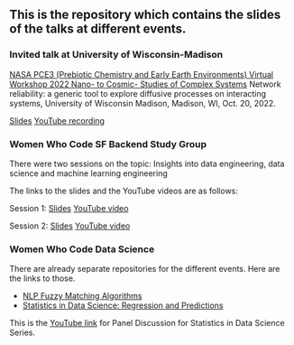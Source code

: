 ## This is the repository which contains the slides of the talks at different events.

### Invited talk at University of Wisconsin-Madison

[NASA PCE3 (Prebiotic Chemistry and Early Earth Environments) Virtual Workshop 2022 Nano- to Cosmic- Studies of Complex Systems](http://prebioticchem.info/workshops/workshop2.html) Network reliability: a generic tool to explore diffusive processes on interacting systems, University of Wisconsin Madison, Madison, WI, Oct. 20, 2022.

[Slides](https://github.com/madhurima-nath/presentations/blob/main/invitedtalk/oct20_slides.pdf)
[YouTube recording](https://www.youtube.com/watch?v=WOJ9B7eVxRU&list=PLvogKQh-bBnWI8ZqlwCKhPp8nCNdGGctN&index=3&t=6150s)


### Women Who Code SF Backend Study Group
There were two sessions on the topic: Insights into data engineering, data science and machine learning engineering

The links to the slides and the YouTube videos are as follows:

Session 1: [Slides](https://github.com/mnathvt/presentations/blob/main/wwcode/WWCode%20-%20Backend%20Study%20Group%207-15-2021.pdf) 
[YouTube video](https://www.youtube.com/watch?v=CtIw85_wVk8) 

Session 2: [Slides](https://github.com/mnathvt/presentations/blob/main/wwcode/WWCode%20-%20Backend%20Study%20Group%207-29-2021.pdf) 
[YouTube video](https://www.youtube.com/watch?v=rlcSTPSm3lE)


### Women Who Code Data Science

There are already separate repositories for the different events.
Here are the links to those.
- [NLP Fuzzy Matching Algorithms](https://github.com/mnathvt/nlp_fuzzy_match_algorithms)
- [Statistics in Data Science: Regression and Predictions](https://github.com/mnathvt/regression_and_predictions)

This is the [YouTube link](https://www.youtube.com/watch?v=hr1PJFSHGcg) for Panel Discussion for Statistics in Data Science Series.
